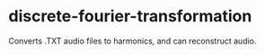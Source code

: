 # discrete-fourier-transformation
Converts .TXT audio files to harmonics, and can reconstruct audio.
